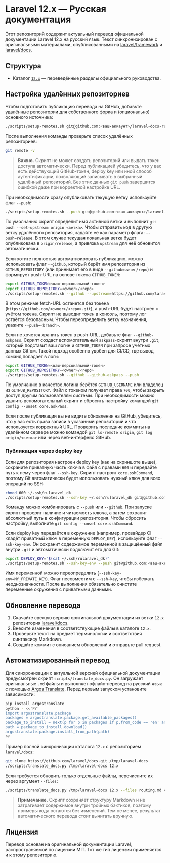 # Laravel 12.x — Русская документация

Этот репозиторий содержит актуальный перевод официальной документации Laravel 12.x на русский язык. Текст синхронизирован с оригинальными материалами, опубликованными на [laravel/framework](https://github.com/laravel/framework) и [laravel/docs](https://github.com/laravel/docs).

## Структура

- Каталог [`12.x`](12.x/) — переведённые разделы официального руководства.

## Настройка удалённых репозиториев

Чтобы подготовить публикацию перевода на GitHub, добавьте удалённые репозитории для собственного форка и (опционально) основного источника:

```bash
./scripts/setup-remotes.sh git@github.com:<ваш-аккаунт>/laravel-docs-ru.git https://github.com/laravel/docs.git
```

После выполнения команды проверьте список удалённых репозиториев:

```bash
git remote -v
```

> **Важно.** Скрипт не может создать репозиторий или выдать токен доступа автоматически. Перед публикацией убедитесь, что у вас
> есть действующий GitHub-токен, deploy key или иной способ аутентификации, позволяющий записывать в выбранный удалённый
> репозиторий. Без этих данных `git push` завершится ошибкой даже при корректной настройке URL.

При необходимости сразу опубликовать текущую ветку используйте флаг `--push`:

```bash
./scripts/setup-remotes.sh --push git@github.com:<ваш-аккаунт>/laravel-docs-ru.git https://github.com/laravel/docs.git
```

По умолчанию скрипт определит имя активной ветки и выполнит `git push --set-upstream origin <ветка>`. Чтобы отправить код в другую ветку удалённого репозитория, задайте её как параметр флага: `--push=release`. В этом случае текущая локальная ветка будет опубликована в `origin/release`, а привязка `upstream` для неё обновится автоматически.

Если хотите полностью автоматизировать публикацию, можно использовать флаг `--github`, который берёт имя репозитория из `GITHUB_REPOSITORY` (или принимает его в виде `--github=owner/repo`) и формирует push-URL на основе токена `GITHUB_TOKEN`:

```bash
export GITHUB_TOKEN=<ваш-персональный-токен>
export GITHUB_REPOSITORY=<owner>/<repo>
./scripts/setup-remotes.sh --github --upstream=https://github.com/laravel/docs.git --push
```

В этом режиме fetch-URL останется без токена (`https://github.com/<owner>/<repo>.git`), а push-URL будет настроен с учётом токена. Скрипт не выводит токен в консоль, поэтому лог остаётся безопасным. Чтобы переопределить ветку назначения, укажите `--push=<branch>`.

Если не хочется хранить токен в push-URL, добавьте флаг `--github-askpass`. Скрипт создаст вспомогательный `askpass`-скрипт внутри `.git`, который подставит ваш логин и `GITHUB_TOKEN` при запросе учётных данных Git'ом. Такой подход особенно удобен для CI/CD, где вывод команд попадает в логи:

```bash
export GITHUB_TOKEN=<ваш-персональный-токен>
export GITHUB_REPOSITORY=<owner>/<repo>
./scripts/setup-remotes.sh --github --github-askpass --push
```

По умолчанию в качестве логина берётся `GITHUB_USERNAME` или владелец из `GITHUB_REPOSITORY`. Файл с токеном получает права `700`, чтобы закрыть доступ другим пользователям системы. При необходимости можно удалить вспомогательный скрипт и сбросить настройку командой `git config --unset core.askPass`.

Если после публикации вы не видите обновления на GitHub, убедитесь, что у вас есть права записи в указанный репозиторий и что используется корректный URL. Проверить последние коммиты на удалённом сервере можно командой `git ls-remote origin`, `git log origin/<ветка>` или через веб-интерфейс GitHub.

### Публикация через deploy key

Если для репозитория настроен deploy key (как на скриншоте выше), сохраните приватную часть ключа в файл с правами `600` и передайте путь к нему через флаг `--ssh-key`. Скрипт настроит `core.sshCommand`, поэтому Git автоматически будет использовать нужный ключ для всех операций по SSH:

```bash
chmod 600 ~/.ssh/rularavel_dk
./scripts/setup-remotes.sh --ssh-key ~/.ssh/rularavel_dk git@github.com:<ваш-аккаунт>/laravel-docs-ru.git
```

Команду можно комбинировать с `--push` или `--github`. При запуске скрипт проверит наличие и читаемость ключа, а затем сохранит абсолютный путь в конфигурации репозитория. Чтобы сбросить настройку, выполните `git config --unset core.sshCommand`.

Если deploy key передаётся в окружение (например, провайдер CI кладёт приватный ключ в переменную `DEPLOY_KEY`), используйте флаг `--ssh-key-env`. Он сохранит содержимое переменной в защищённый файл внутри `.git` и автоматически подключит его для Git:

```bash
export DEPLOY_KEY="$(cat ~/.ssh/rularavel_dk)"
./scripts/setup-remotes.sh --ssh-key-env --push git@github.com:<ваш-аккаунт>/laravel-docs-ru.git
```

Имя переменной можно переопределить (`--ssh-key-env=MY_PRIVATE_KEY`). Флаг несовместим с `--ssh-key`, чтобы избежать неоднозначности. После выполнения обязательно очистите переменные окружения с приватными данными.

## Обновление перевода

1. Скачайте свежую версию оригинальной документации из ветки `12.x` репозитория [laravel/docs](https://github.com/laravel/docs).
2. Внесите изменения в соответствующие файлы в каталоге `12.x`.
3. Проверьте текст на предмет терминологии и соответствия синтаксису Markdown.
4. Создайте коммит с описанием обновлений и отправьте pull request.

## Автоматизированный перевод

Для синхронизации с актуальной версией официальной документации предусмотрен скрипт `scripts/translate_docs.py`. Он загружает
оригинальные `.md` файлы и выполняет офлайн‑перевод на русский язык с помощью [Argos Translate](https://www.argosopentech.com/).
Перед первым запуском установите зависимости:

```bash
pip install argostranslate
python - <<'PY'
import argostranslate.package
packages = argostranslate.package.get_available_packages()
package_to_install = next(p for p in packages if p.from_code == 'en' and p.to_code == 'ru')
path = package_to_install.download()
argostranslate.package.install_from_path(path)
PY
```

Пример полной синхронизации каталога `12.x` с репозиторием `laravel/docs`:

```bash
git clone https://github.com/laravel/docs.git /tmp/laravel-docs
./scripts/translate_docs.py /tmp/laravel-docs 12.x
```

Если требуется обновить только отдельные файлы, перечислите их через аргумент `--files`:

```bash
./scripts/translate_docs.py /tmp/laravel-docs 12.x --files routing.md validation.md
```

> **Примечание.** Скрипт сохраняет структуру Markdown и не затрагивает содержимое внутри тройных бэктиков, поэтому примеры кода
> остаются без изменений. Тем не менее, результат автоматического перевода стоит вычитать вручную.

## Лицензия

Перевод основан на оригинальной документации Laravel, распространяемой по лицензии MIT. Тот же тип лицензии применяется и к этому репозиторию.
